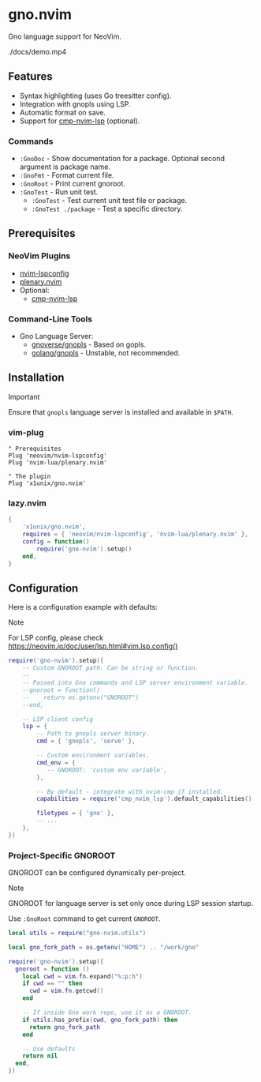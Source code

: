 # gno.nvim

Gno language support for NeoVim.

./docs/demo.mp4

## Features

* Syntax highlighting (uses Go treesitter config).
* Integration with gnopls using LSP.
* Automatic format on save.
* Support for [cmp-nvim-lsp](https://github.com/hrsh7th/cmp-nvim-lsp) (optional).

### Commands

* `:GnoDoc` - Show documentation for a package. Optional second argument is package name.
* `:GnoFmt` - Format current file.
* `:GnoRoot` - Print current gnoroot.
* `:GnoTest` - Run unit test.
    * `:GnoTest` - Test current unit test file or package.
    * `:GnoTest ./package` - Test a specific directory.

## Prerequisites

### NeoVim Plugins

* [nvim-lspconfig](https://github.com/neovim/nvim-lspconfig)
* [plenary.nvim](https://github.com/nvim-lua/plenary.nvim)
* Optional:
    - [cmp-nvim-lsp](https://github.com/hrsh7th/cmp-nvim-lsp)

### Command-Line Tools

* Gno Language Server:
    * [gnoverse/gnopls](https://github.com/gnoverse/gnopls) - Based on gopls.
    * [golang/gnopls](https://github.com/gnolang/gnopls/) - Unstable, not recommended.

## Installation

> [!IMPORTANT]
> Ensure that `gnopls` language server is installed and available in `$PATH`.

### vim-plug

```vim
" Prerequisites
Plug 'neovim/nvim-lspconfig'
Plug 'nvim-lua/plenary.nvim'

" The plugin
Plug 'x1unix/gno.nvim'
```

### lazy.nvim

```lua
{
    'x1unix/gno.nvim',
    requires = { 'neovim/nvim-lspconfig', 'nvim-lua/plenary.nvim' },
    config = function()
        require('gno-nvim').setup()
    end,
}
```

## Configuration

Here is a configuration example with defaults:

> [!NOTE]
> For LSP config, please check https://neovim.io/doc/user/lsp.html#vim.lsp.config()

```lua
require('gno-nvim').setup({
    -- Custom GNOROOT path. Can be string or function.
    --
    -- Passed into Gno commands and LSP server environment variable.
    --gnoroot = function()
    --    return os.getenv("GNOROOT")
    --end,

    -- LSP client config
    lsp = {
        -- Path to gnopls server binary.
        cmd = { 'gnopls', 'serve' },

        -- Custom environment variables.
        cmd_env = {
           -- GNOROOT: 'custom env variable', 
        },

        -- By default - integrate with nvim-cmp if installed.
        capabilities = require('cmp_nvim_lsp').default_capabilities()

        filetypes = { 'gno' },
        -- ...
    },
})
```

### Project-Specific GNOROOT

GNOROOT can be configured dynamically per-project.

> [!NOTE]
> GNOROOT for language server is set only once during LSP session startup.

Use `:GnoRoot` command to get current `GNOROOT`.

```lua
local utils = require("gno-nvim.utils")

local gno_fork_path = os.getenv("HOME") .. "/work/gno"

require('gno-nvim').setup({
  gnoroot = function ()
    local cwd = vim.fn.expand("%:p:h")
    if cwd == "" then
      cwd = vim.fn.getcwd()
    end

    -- If inside Gno work repo, use it as a GNOROOT.
    if utils.has_prefix(cwd, gno_fork_path) then
      return gno_fork_path
    end

    -- Use defaults
    return nil
  end,
})
```


